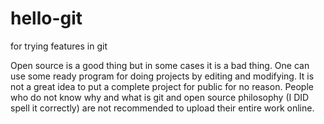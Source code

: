 # hello-git
for trying features in git

Open source is a good thing but in some cases it is a bad thing.
One can use some ready program for doing projects by editing and modifying.
It is not a great idea to put a complete project for public for no reason.
People who do not know why and what is git and open source philosophy (I DID spell it correctly) are not recommended to upload their entire work online.
